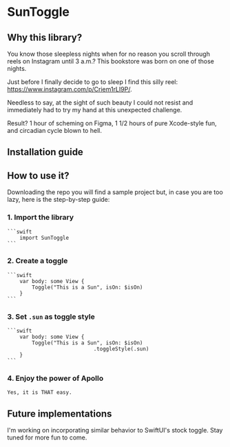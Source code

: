 # SunToggle

## Why this library?

You know those sleepless nights when for no reason you scroll through reels on Instagram until 3 a.m.? This bookstore was born on one of those nights.

Just before I finally decide to go to sleep I find this silly reel: https://www.instagram.com/p/Criem1rLI9P/.

Needless to say, at the sight of such beauty I could not resist and immediately had to try my hand at this unexpected challenge.

Result? 1 hour of scheming on Figma, 1 1/2 hours of pure Xcode-style fun, and circadian cycle blown to hell.

## Installation guide



## How to use it?

Downloading the repo you will find a sample project but, in case you are too lazy, here is the step-by-step guide:

### 1. Import the library
    
    ```swift
        import SunToggle
    ```
    
### 2. Create a toggle
    
    ```swift
        var body: some View {
            Toggle("This is a Sun", isOn: $isOn)
        }
    ```
    
### 3. Set `.sun` as toggle style
    
    ```swift
        var body: some View {
            Toggle("This is a Sun", isOn: $isOn)
                                .toggleStyle(.sun)
        }
    ```

### 4. Enjoy the power of Apollo

    Yes, it is THAT easy.

## Future implementations

I'm working on incorporating similar behavior to SwiftUI's stock toggle. Stay tuned for more fun to come. 
